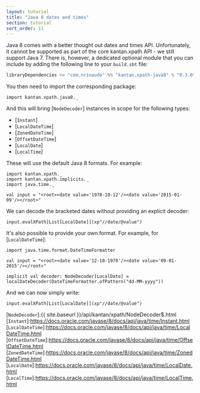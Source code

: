 ```yaml
---
layout: tutorial
title: "Java 8 dates and times"
section: tutorial
sort_order: 11
---
```

Java 8 comes with a better thought out dates and times API. Unfortunately, it cannot be supported as part of the core
kantan.xpath API - we still support Java 7. There is, however, a dedicated optional module that you can include by
adding the following line to your `build.sbt` file:

```scala
libraryDependencies += "com.nrinaudo" %% "kantan.xpath-java8" % "0.3.0"
```

You then need to import the corresponding package:

```tut:silent
import kantan.xpath.java8._
```

And this will bring [`NodeDecoder`] instances in scope for the following types:

* [`Instant`]
* [`LocalDateTime`]
* [`ZonedDateTime`]
* [`OffsetDateTime`]
* [`LocalDate`]
* [`LocalTime`]

These will use the default Java 8 formats. For example:

```tut:silent
import kantan.xpath._
import kantan.xpath.implicits._
import java.time._

val input = "<root><date value='1978-10-12'/><date value='2015-01-09'/></root>"
```

We can decode the bracketed dates without providing an explicit decoder:

```tut
input.evalXPath[List[LocalDate]](xp"//date/@value")
```

It's also possible to provide your own format. For example, for [`LocalDateTime`]:

```tut:silent
import java.time.format.DateTimeFormatter

val input = "<root><date value='12-10-1978'/><date value='09-01-2015'/></root>"

implicit val decoder: NodeDecoder[LocalDate] = localDateDecoder(DateTimeFormatter.ofPattern("dd-MM-yyyy"))
```

And we can now simply write:

```tut
input.evalXPath[List[LocalDate]](xp"//date/@value")
```

[`NodeDecoder`]:{{ site.baseurl }}/api/kantan/xpath/NodeDecoder$.html
[`Instant`]:https://docs.oracle.com/javase/8/docs/api/java/time/Instant.html
[`LocalDateTime`]:https://docs.oracle.com/javase/8/docs/api/java/time/LocalDateTime.html
[`OffsetDateTime`]:https://docs.oracle.com/javase/8/docs/api/java/time/OffsetDateTime.html
[`ZonedDateTime`]:https://docs.oracle.com/javase/8/docs/api/java/time/ZonedDateTime.html
[`LocalDate`]:https://docs.oracle.com/javase/8/docs/api/java/time/LocalDate.html
[`LocalTime`]:https://docs.oracle.com/javase/8/docs/api/java/time/LocalTime.html
